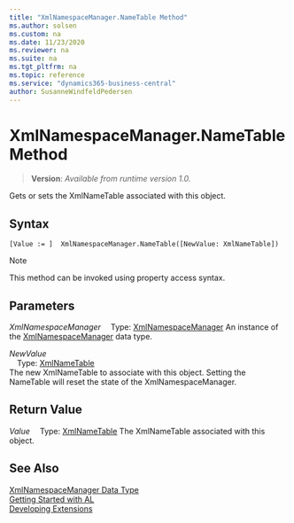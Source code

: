 ```yaml
---
title: "XmlNamespaceManager.NameTable Method"
ms.author: solsen
ms.custom: na
ms.date: 11/23/2020
ms.reviewer: na
ms.suite: na
ms.tgt_pltfrm: na
ms.topic: reference
ms.service: "dynamics365-business-central"
author: SusanneWindfeldPedersen
---
```

[//]: # (START>DO_NOT_EDIT)
[//]: # (IMPORTANT:Do not edit any of the content between here and the END>DO_NOT_EDIT.)
[//]: # (Any modifications should be made in the .xml files in the ModernDev repo.)
# XmlNamespaceManager.NameTable Method
> **Version**: _Available from runtime version 1.0._

Gets or sets the XmlNameTable associated with this object.


## Syntax
```
[Value := ]  XmlNamespaceManager.NameTable([NewValue: XmlNameTable])
```
> [!NOTE]
> This method can be invoked using property access syntax.
## Parameters
*XmlNamespaceManager*
&emsp;Type: [XmlNamespaceManager](xmlnamespacemanager-data-type.md)
An instance of the [XmlNamespaceManager](xmlnamespacemanager-data-type.md) data type.

*NewValue*  
&emsp;Type: [XmlNameTable](../xmlnametable/xmlnametable-data-type.md)  
The new XmlNameTable to associate with this object. Setting the NameTable will reset the state of the XmlNamespaceManager.  


## Return Value
*Value*
&emsp;Type: [XmlNameTable](../xmlnametable/xmlnametable-data-type.md)
The XmlNameTable associated with this object.


[//]: # (IMPORTANT: END>DO_NOT_EDIT)
## See Also
[XmlNamespaceManager Data Type](xmlnamespacemanager-data-type.md)  
[Getting Started with AL](../../devenv-get-started.md)  
[Developing Extensions](../../devenv-dev-overview.md)